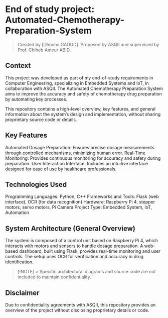 # End of study project: <br> Automated-Chemotherapy-Preparation-System

> Created by [Dhouha GAOUD].
Proposed by ASQII and supervised by Prof. Chiheb Ameur ABID.


## Context

This project was developed as part of my end-of-study requirements in Computer Engineering, specializing in Embedded Systems and IoT, in collaboration with ASQII. The Automated Chemotherapy Preparation System aims to improve the accuracy and safety of chemotherapy drug preparation by automating key processes.

This repository contains a high-level overview, key features, and general information about the system’s design and implementation, without sharing proprietary source code or details.

## Key Features
Automated Dosage Preparation: Ensures precise dosage measurements through controlled mechanisms, minimizing human error.
Real-Time Monitoring: Provides continuous monitoring for accuracy and safety during preparation.
User Interaction Interface: Includes an intuitive interface designed for ease of use by healthcare professionals.

## Technologies Used
Programming Languages: Python, C++
Frameworks and Tools: Flask (web interface), OCR (for data recognition)
Hardware: Raspberry Pi 4, stepper motors, servo motors, Pi Camera
Project Type: Embedded System, IoT, Automation

## System Architecture (General Overview)
The system is composed of a control unit based on Raspberry Pi 4, which interacts with motors and sensors to handle dosage preparation. A web-based dashboard, built using Flask, provides real-time monitoring and user controls. The setup uses OCR for verification and accuracy in drug identification.

> [!NOTE] >  Specific architectural diagrams and source code are not included to maintain confidentiality.

## Disclaimer
Due to confidentiality agreements with ASQII, this repository provides an overview of the project without disclosing proprietary details or code.
